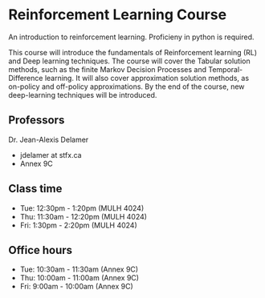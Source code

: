 # Reinforcement Learning Course

An introduction to reinforcement learning. Proficieny in python is required.

This course will introduce the fundamentals of Reinforcement learning (RL) and Deep learning techniques. The course will cover the Tabular solution methods, such as the finite Markov Decision Processes and Temporal-Difference learning. It will also cover approximation solution methods, as on-policy and off-policy approximations. By the end of the course, new deep-learning techniques will be introduced.

## Professors

Dr. Jean-Alexis Delamer

* jdelamer at stfx.ca
* Annex 9C

## Class time

* Tue: 12:30pm -  1:20pm (MULH 4024)
* Thu: 11:30am - 12:20pm (MULH 4024)
* Fri:  1:30pm -  2:20pm (MULH 4024)

## Office hours

* Tue: 10:30am - 11:30am (Annex 9C)
* Thu: 10:00am - 11:00am (Annex 9C)
* Fri:  9:00am - 10:00am (Annex 9C)
